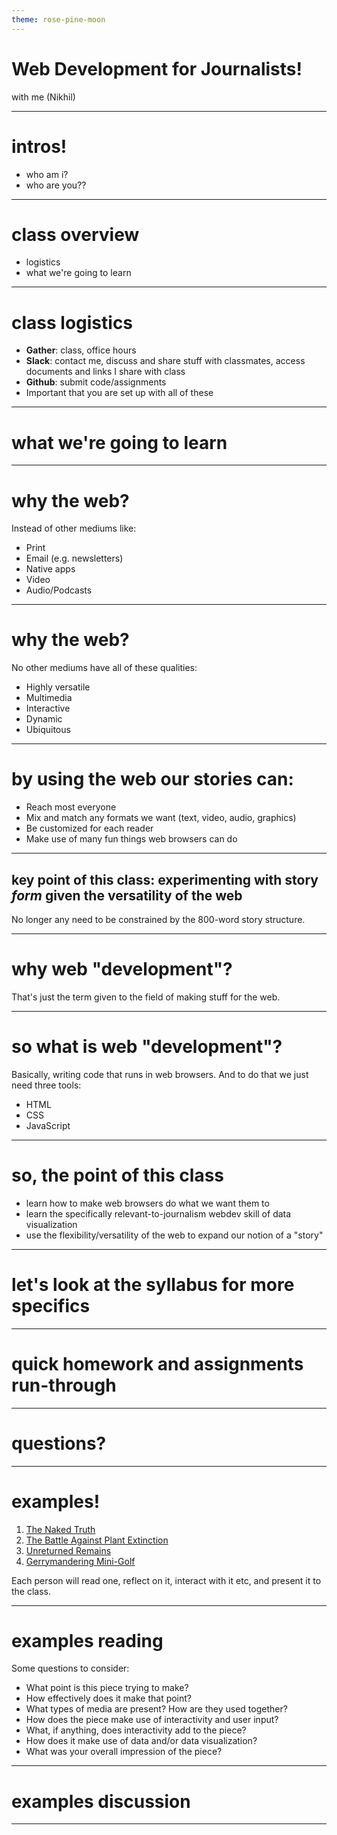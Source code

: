```yaml
---
theme: rose-pine-moon
---
```


# Web Development for Journalists!

with me (Nikhil)

---

# intros!

- who am i?
- who are you??

---

# class overview

- logistics
- what we're going to learn

---

# class logistics

- **Gather**: class, office hours
- **Slack**: contact me, discuss and share stuff with classmates, access documents and links I share with class
- **Github**: submit code/assignments
- Important that you are set up with all of these

---

# what we're going to learn

---

# why the web?

Instead of other mediums like:

- Print
- Email (e.g. newsletters)
- Native apps
- Video
- Audio/Podcasts

---

# why the web?

No other mediums have all of these qualities:

- Highly versatile
- Multimedia
- Interactive
- Dynamic
- Ubiquitous

---

# by using the web our stories can:

- Reach most everyone
- Mix and match any formats we want (text, video, audio, graphics)
- Be customized for each reader
- Make use of many fun things web browsers can do

---

## key point of this class: experimenting with story _form_ given the versatility of the web

No longer any need to be constrained by the 800-word story structure.

---

# why web "development"?

That's just the term given to the field of making stuff for the web.

---

# so what is web "development"?

Basically, writing code that runs in web browsers. And to do that we just need three tools:

- HTML
- CSS
- JavaScript

---

# so, the point of this class

- learn how to make web browsers do what we want them to
- learn the specifically relevant-to-journalism webdev skill of data visualization
- use the flexibility/versatility of the web to expand our notion of a "story"

---

# let's look at the syllabus for more specifics

---

# quick homework and assignments run-through

---

# questions?

---

# examples!

1. [The Naked Truth](https://pudding.cool/2021/03/foundation-names/)
2. [The Battle Against Plant Extinction](https://www.reuters.com/graphics/GLOBAL-ENVIRONMENT/PLANTS-RECOVERY/egvbyynabpq/index.html)
3. [Unreturned Remains](https://projects.propublica.org/repatriation-nagpra-database/)
4. [Gerrymandering Mini-Golf](https://www.washingtonpost.com/politics/interactive/2022/redistricting-mini-golf/?pwapi_token=eyJ0eXAiOiJKV1QiLCJhbGciOiJIUzI1NiJ9.eyJzdWJpZCI6IjIwMDAxMTk4IiwicmVhc29uIjoiZ2lmdCIsIm5iZiI6MTY3MjI1NzU1MSwiaXNzIjoic3Vic2NyaXB0aW9ucyIsImV4cCI6MTY3MzQ2NzE1MSwiaWF0IjoxNjcyMjU3NTUxLCJqdGkiOiJjOTY4OTNhNi1lMGUxLTQzZmMtYWNiMS0zNTA1NjMyNmI5ZjciLCJ1cmwiOiJodHRwczovL3d3dy53YXNoaW5ndG9ucG9zdC5jb20vcG9saXRpY3MvaW50ZXJhY3RpdmUvMjAyMi9yZWRpc3RyaWN0aW5nLW1pbmktZ29sZi8ifQ.Z8708MxLnvviHTsqiBYBQj_NbIcEwF0Isgfem-k2SHY&itid=gfta)

Each person will read one, reflect on it, interact with it etc, and present it to the class.

---

# examples reading

Some questions to consider:

- What point is this piece trying to make?
- How effectively does it make that point?
- What types of media are present? How are they used together?
- How does the piece make use of interactivity and user input?
- What, if anything, does interactivity add to the piece?
- How does it make use of data and/or data visualization?
- What was your overall impression of the piece?

---

# examples discussion

---
